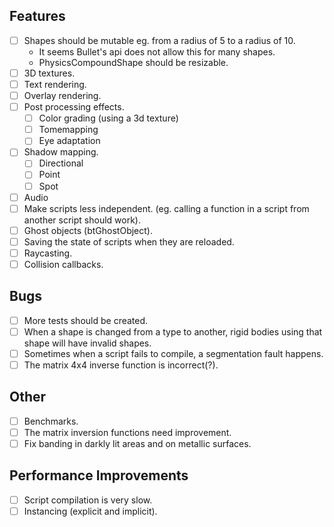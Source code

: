 ## Features
- [ ] Shapes should be mutable eg. from a radius of 5 to a radius of 10.
    * It seems Bullet's api does not allow this for many shapes.
    * PhysicsCompoundShape should be resizable.
- [ ] 3D textures.
- [ ] Text rendering.
- [ ] Overlay rendering.
- [ ] Post processing effects.
    - [ ] Color grading (using a 3d texture)
    - [ ] Tomemapping
    - [ ] Eye adaptation
- [ ] Shadow mapping.
    - [ ] Directional
    - [ ] Point
    - [ ] Spot
- [ ] Audio
- [ ] Make scripts less independent. (eg. calling a function in a script from another script should work).
- [ ] Ghost objects (btGhostObject).
- [ ] Saving the state of scripts when they are reloaded.
- [ ] Raycasting.
- [ ] Collision callbacks.

## Bugs
- [ ] More tests should be created.
- [ ] When a shape is changed from a type to another, rigid bodies using that shape will have invalid shapes.
- [ ] Sometimes when a script fails to compile, a segmentation fault happens.
- [ ] The matrix 4x4 inverse function is incorrect(?).

## Other
- [ ] Benchmarks.
- [ ] The matrix inversion functions need improvement.
- [ ] Fix banding in darkly lit areas and on metallic surfaces.

## Performance Improvements
- [ ] Script compilation is very slow.
- [ ] Instancing (explicit and implicit).
